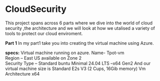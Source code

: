 # CloudSecurity
This project spans across 6 parts where we dive into the world of cloud security ,the architecture and we will look at how we utalised a variety of tools to protect our cloud enviroment.

**Part 1**
In my part1 take you into creating the virtual machine using Azure.

**specs:**
Virtual machine running on azure. 
Name- Tpot-vm  
Region – East US available on Zone 2  
Security Type – Standard 
buntu Minimal 24.04 LTS –x64 Gen2 
And our virtual machine size is Standard E2s V3 (2 Cups, 16Gib memory) 
Vm Architecture x64

